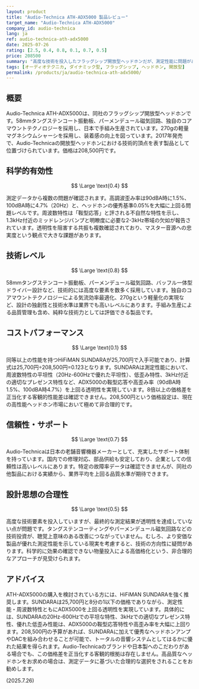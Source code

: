 ```yaml
---
layout: product
title: "Audio-Technica ATH-ADX5000 製品レビュー"
target_name: "Audio-Technica ATH-ADX5000"
company_id: audio-technica
lang: ja
ref: audio-technica-ath-adx5000
date: 2025-07-26
rating: [2.5, 0.4, 0.8, 0.1, 0.7, 0.5]
price: 208500
summary: "高度な技術を投入したフラッグシップ開放型ヘッドホンだが、測定性能に問題があり、コストパフォーマンスが極めて劣る"
tags: [オーディオテクニカ, ダイナミック型, フラッグシップ, ヘッドホン, 開放型]
permalink: /products/ja/audio-technica-ath-adx5000/
---
```

## 概要

Audio-Technica ATH-ADX5000は、同社のフラッグシップ開放型ヘッドホンです。58mmタングステンコート振動板、パーメンデュール磁気回路、独自のコアマウントテクノロジーを採用し、日本で手組み生産されています。270gの軽量マグネシウムシャーシを採用し、装着感の向上を図っています。2017年発売で、Audio-Technicaの開放型ヘッドホンにおける技術的頂点を表す製品として位置づけられています。価格は208,500円です。

## 科学的有効性

$$ \Large \text{0.4} $$

測定データから複数の問題が確認されます。高調波歪み率は90dBA時に1.5%、100dBA時に4.7%（20Hz）と、ヘッドホンの優秀基準0.05%を大幅に上回る問題レベルです。周波数特性は「鞍型応答」と評される不自然な特性を示し、1.3kHz付近のミッドレンジバンプと明瞭度に必要な2-3kHz帯域の欠如が報告されています。透明性を阻害する共振も複数確認されており、マスター音源への忠実度という観点で大きな課題があります。

## 技術レベル

$$ \Large \text{0.8} $$

58mmタングステンコート振動板、パーメンデュール磁気回路、バッフル一体型ドライバー設計など、技術的には高度な要素を数多く採用しています。独自のコアマウントテクノロジーによる気流効率最適化、270gという軽量化の実現など、設計の独創性と技術水準は業界でも高いレベルにあります。手組み生産による品質管理も含め、純粋な技術力としては評価できる製品です。

## コストパフォーマンス

$$ \Large \text{0.1} $$

同等以上の性能を持つHiFiMAN SUNDARAが25,700円で入手可能であり、計算式は25,700円÷208,500円=0.123となります。SUNDARAは測定性能において、周波数特性の平坦性（20Hz-600Hzで優れた平坦性）、低歪み特性、3kHz付近の適切なプレゼンス特性など、ADX5000の鞍型応答や高歪み率（90dBA時1.5%、100dBA時4.7%）を上回る透明性を実現しています。8倍以上の価格差を正当化する客観的性能差は確認できません。208,500円という価格設定は、現在の高性能ヘッドホン市場において極めて非合理的です。

## 信頼性・サポート

$$ \Large \text{0.7} $$

Audio-Technicaは日本の老舗音響機器メーカーとして、充実したサポート体制を持っています。国内での修理対応、部品供給も安定しており、企業としての信頼性は高いレベルにあります。特定の故障率データは確認できませんが、同社の他製品における実績から、業界平均を上回る品質水準が期待できます。

## 設計思想の合理性

$$ \Large \text{0.5} $$

高度な技術要素を投入していますが、最終的な測定結果が透明性を達成していない点が問題です。タングステンコーティングやパーメンデュール磁気回路などの技術投資が、聴覚上意味のある改善につながっていません。むしろ、より安価な製品が優れた測定性能を示している現実を考慮すると、技術の方向性に疑問があります。科学的に効果の確認できない物量投入による高価格化という、非合理的なアプローチが見受けられます。

## アドバイス

ATH-ADX5000の購入を検討されている方には、HiFiMAN SUNDARAを強く推奨します。SUNDARAは25,700円と8分の1以下の価格でありながら、測定性能・周波数特性ともにADX5000を上回る透明性を実現しています。具体的には、SUNDARAの20Hz-600Hzでの平坦な特性、3kHzでの適切なプレゼンス特性、優れた低歪み性能は、ADX5000の鞍型応答特性や高歪み率を大幅に上回ります。208,500円の予算があれば、SUNDARAに加えて優秀なヘッドホンアンプやDACを組み合わせることが可能で、トータルの音響システムとしてはるかに優れた結果を得られます。Audio-Technicaのブランドや日本製へのこだわりがある場合でも、この価格差を正当化する客観的根拠は存在しません。高品質なヘッドホンをお求めの場合は、測定データに基づいた合理的な選択をされることをお勧めします。

(2025.7.26)